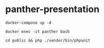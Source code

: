 # panther-presentation

`docker-compose up -d`

`docker exec -it panther bash`

`cd public && php ./vendor/bin/phpunit`
